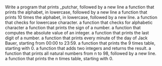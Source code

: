 Write a program that prints _putchar, followed by a new line
a function that prints the alphabet, in lowercase, followed by a new line
a function that prints 10 times the alphabet, in lowercase, followed by a new line.
a function that checks for lowercase character.
a function that checks for alphabetic character
 a function that prints the sign of a number.
a function that computes the absolute value of an integer.
 a function that prints the last digit of a number.
a function that prints every minute of the day of Jack Bauer, starting from 00:00 to 23:59.
 a function that prints the 9 times table, starting with 0.
a function that adds two integers and returns the result.
 a function that prints all natural numbers from n to 98, followed by a new line.
a function that prints the n times table, starting with 0.
